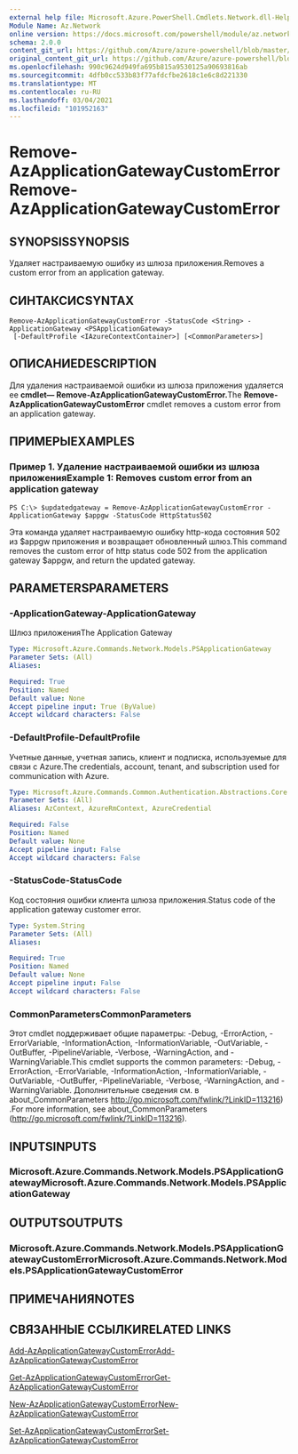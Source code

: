 ```yaml
---
external help file: Microsoft.Azure.PowerShell.Cmdlets.Network.dll-Help.xml
Module Name: Az.Network
online version: https://docs.microsoft.com/powershell/module/az.network/remove-azapplicationgatewaycustomerror
schema: 2.0.0
content_git_url: https://github.com/Azure/azure-powershell/blob/master/src/Network/Network/help/Remove-AzApplicationGatewayCustomError.md
original_content_git_url: https://github.com/Azure/azure-powershell/blob/master/src/Network/Network/help/Remove-AzApplicationGatewayCustomError.md
ms.openlocfilehash: 990c9624d949fa695b815a9530125a90693816ab
ms.sourcegitcommit: 4dfb0cc533b83f77afdcfbe2618c1e6c8d221330
ms.translationtype: MT
ms.contentlocale: ru-RU
ms.lasthandoff: 03/04/2021
ms.locfileid: "101952163"
---
```

# <span data-ttu-id="449e7-101">Remove-AzApplicationGatewayCustomError</span><span class="sxs-lookup"><span data-stu-id="449e7-101">Remove-AzApplicationGatewayCustomError</span></span>

## <span data-ttu-id="449e7-102">SYNOPSIS</span><span class="sxs-lookup"><span data-stu-id="449e7-102">SYNOPSIS</span></span>
<span data-ttu-id="449e7-103">Удаляет настраиваемую ошибку из шлюза приложения.</span><span class="sxs-lookup"><span data-stu-id="449e7-103">Removes a custom error from an application gateway.</span></span>

## <span data-ttu-id="449e7-104">СИНТАКСИС</span><span class="sxs-lookup"><span data-stu-id="449e7-104">SYNTAX</span></span>

```
Remove-AzApplicationGatewayCustomError -StatusCode <String> -ApplicationGateway <PSApplicationGateway>
 [-DefaultProfile <IAzureContextContainer>] [<CommonParameters>]
```

## <span data-ttu-id="449e7-105">ОПИСАНИЕ</span><span class="sxs-lookup"><span data-stu-id="449e7-105">DESCRIPTION</span></span>
<span data-ttu-id="449e7-106">Для удаления настраиваемой ошибки из шлюза приложения удаляется ее **cmdlet— Remove-AzApplicationGatewayCustomError.**</span><span class="sxs-lookup"><span data-stu-id="449e7-106">The **Remove-AzApplicationGatewayCustomError** cmdlet removes a custom error from an application gateway.</span></span>

## <span data-ttu-id="449e7-107">ПРИМЕРЫ</span><span class="sxs-lookup"><span data-stu-id="449e7-107">EXAMPLES</span></span>

### <span data-ttu-id="449e7-108">Пример 1. Удаление настраиваемой ошибки из шлюза приложения</span><span class="sxs-lookup"><span data-stu-id="449e7-108">Example 1: Removes custom error from an application gateway</span></span>
```
PS C:\> $updatedgateway = Remove-AzApplicationGatewayCustomError -ApplicationGateway $appgw -StatusCode HttpStatus502
```

<span data-ttu-id="449e7-109">Эта команда удаляет настраиваемую ошибку http-кода состояния 502 из $appgw приложения и возвращает обновленный шлюз.</span><span class="sxs-lookup"><span data-stu-id="449e7-109">This command removes the custom error of http status code 502 from the application gateway $appgw, and return the updated gateway.</span></span>

## <span data-ttu-id="449e7-110">PARAMETERS</span><span class="sxs-lookup"><span data-stu-id="449e7-110">PARAMETERS</span></span>

### <span data-ttu-id="449e7-111">-ApplicationGateway</span><span class="sxs-lookup"><span data-stu-id="449e7-111">-ApplicationGateway</span></span>
<span data-ttu-id="449e7-112">Шлюз приложения</span><span class="sxs-lookup"><span data-stu-id="449e7-112">The Application Gateway</span></span>

```yaml
Type: Microsoft.Azure.Commands.Network.Models.PSApplicationGateway
Parameter Sets: (All)
Aliases:

Required: True
Position: Named
Default value: None
Accept pipeline input: True (ByValue)
Accept wildcard characters: False
```

### <span data-ttu-id="449e7-113">-DefaultProfile</span><span class="sxs-lookup"><span data-stu-id="449e7-113">-DefaultProfile</span></span>
<span data-ttu-id="449e7-114">Учетные данные, учетная запись, клиент и подписка, используемые для связи с Azure.</span><span class="sxs-lookup"><span data-stu-id="449e7-114">The credentials, account, tenant, and subscription used for communication with Azure.</span></span>

```yaml
Type: Microsoft.Azure.Commands.Common.Authentication.Abstractions.Core.IAzureContextContainer
Parameter Sets: (All)
Aliases: AzContext, AzureRmContext, AzureCredential

Required: False
Position: Named
Default value: None
Accept pipeline input: False
Accept wildcard characters: False
```

### <span data-ttu-id="449e7-115">-StatusCode</span><span class="sxs-lookup"><span data-stu-id="449e7-115">-StatusCode</span></span>
<span data-ttu-id="449e7-116">Код состояния ошибки клиента шлюза приложения.</span><span class="sxs-lookup"><span data-stu-id="449e7-116">Status code of the application gateway customer error.</span></span>

```yaml
Type: System.String
Parameter Sets: (All)
Aliases:

Required: True
Position: Named
Default value: None
Accept pipeline input: False
Accept wildcard characters: False
```

### <span data-ttu-id="449e7-117">CommonParameters</span><span class="sxs-lookup"><span data-stu-id="449e7-117">CommonParameters</span></span>
<span data-ttu-id="449e7-118">Этот cmdlet поддерживает общие параметры: -Debug, -ErrorAction, -ErrorVariable, -InformationAction, -InformationVariable, -OutVariable, -OutBuffer, -PipelineVariable, -Verbose, -WarningAction, and -WarningVariable.</span><span class="sxs-lookup"><span data-stu-id="449e7-118">This cmdlet supports the common parameters: -Debug, -ErrorAction, -ErrorVariable, -InformationAction, -InformationVariable, -OutVariable, -OutBuffer, -PipelineVariable, -Verbose, -WarningAction, and -WarningVariable.</span></span> <span data-ttu-id="449e7-119">Дополнительные сведения см. в about_CommonParameters http://go.microsoft.com/fwlink/?LinkID=113216) .</span><span class="sxs-lookup"><span data-stu-id="449e7-119">For more information, see about_CommonParameters (http://go.microsoft.com/fwlink/?LinkID=113216).</span></span>

## <span data-ttu-id="449e7-120">INPUTS</span><span class="sxs-lookup"><span data-stu-id="449e7-120">INPUTS</span></span>

### <span data-ttu-id="449e7-121">Microsoft.Azure.Commands.Network.Models.PSApplicationGateway</span><span class="sxs-lookup"><span data-stu-id="449e7-121">Microsoft.Azure.Commands.Network.Models.PSApplicationGateway</span></span>

## <span data-ttu-id="449e7-122">OUTPUTS</span><span class="sxs-lookup"><span data-stu-id="449e7-122">OUTPUTS</span></span>

### <span data-ttu-id="449e7-123">Microsoft.Azure.Commands.Network.Models.PSApplicationGatewayCustomError</span><span class="sxs-lookup"><span data-stu-id="449e7-123">Microsoft.Azure.Commands.Network.Models.PSApplicationGatewayCustomError</span></span>

## <span data-ttu-id="449e7-124">ПРИМЕЧАНИЯ</span><span class="sxs-lookup"><span data-stu-id="449e7-124">NOTES</span></span>

## <span data-ttu-id="449e7-125">СВЯЗАННЫЕ ССЫЛКИ</span><span class="sxs-lookup"><span data-stu-id="449e7-125">RELATED LINKS</span></span>

[<span data-ttu-id="449e7-126">Add-AzApplicationGatewayCustomError</span><span class="sxs-lookup"><span data-stu-id="449e7-126">Add-AzApplicationGatewayCustomError</span></span>](./Add-AzApplicationGatewayCustomError.md)

[<span data-ttu-id="449e7-127">Get-AzApplicationGatewayCustomError</span><span class="sxs-lookup"><span data-stu-id="449e7-127">Get-AzApplicationGatewayCustomError</span></span>](./Get-AzApplicationGatewayCustomError.md)

[<span data-ttu-id="449e7-128">New-AzApplicationGatewayCustomError</span><span class="sxs-lookup"><span data-stu-id="449e7-128">New-AzApplicationGatewayCustomError</span></span>](./New-AzApplicationGatewayCustomError.md)

[<span data-ttu-id="449e7-129">Set-AzApplicationGatewayCustomError</span><span class="sxs-lookup"><span data-stu-id="449e7-129">Set-AzApplicationGatewayCustomError</span></span>](./Set-AzApplicationGatewayCustomError.md)
